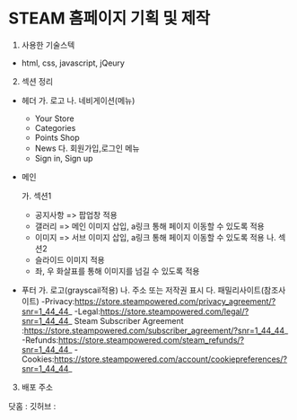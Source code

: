 # STEAM 홈페이지 기획 및 제작

1. 사용한 기술스텍
 - html, css, javascript, jQeury

2. 섹션 정리
- 헤더
  가. 로고
  나. 네비게이션(메뉴)
    - Your Store
    - Categories
    - Points Shop
    - News
  다. 회원가입,로그인 메뉴
    - Sign in, Sign up

- 메인

  가. 섹션1
    - 공지사항 => 팝업창 적용
    - 갤러리 => 메인 이미지 삽입, a링크 통해 페이지 이동할 수 있도록 적용
    - 이미지 => 서브 이미지 삽입, a링크 통해 페이지 이동할 수 있도록 적용
  나. 섹션2
    - 슬라이드 이미지 적용
    - 좌, 우 화살표를 통해 이미지를 넘길 수 있도록 적용

- 푸터
  가. 로고(grayscail적용)
  나. 주소 또는 저작권 표시
  다. 패밀리사이트(참조사이트)
    -Privacy:https://store.steampowered.com/privacy_agreement/?snr=1_44_44_
    -Legal:https://store.steampowered.com/legal/?snr=1_44_44_
    Steam Subscriber Agreement :https://store.steampowered.com/subscriber_agreement/?snr=1_44_44_
    -Refunds:https://store.steampowered.com/steam_refunds/?snr=1_44_44_
    -Cookies:https://store.steampowered.com/account/cookiepreferences/?snr=1_44_44_


3. 배포 주소

닷홈 :
깃허브 : 